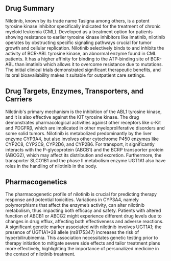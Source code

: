 ## Drug Summary
Nilotinib, known by its trade name Tasigna among others, is a potent tyrosine kinase inhibitor specifically indicated for the treatment of chronic myeloid leukemia (CML). Developed as a treatment option for patients showing resistance to earlier tyrosine kinase inhibitors like imatinib, nilotinib operates by obstructing specific signaling pathways crucial for tumor growth and cellular replication. Nilotinib selectively binds to and inhibits the activity of BCR-ABL tyrosine kinase, an abnormal enzyme found in CML patients. It has a higher affinity for binding to the ATP-binding site of BCR-ABL than imatinib which allows it to overcome resistance due to mutations. The initial clinical trials demonstrated significant therapeutic benefits, and its oral bioavailability makes it suitable for outpatient care settings.

## Drug Targets, Enzymes, Transporters, and Carriers
Nilotinib's primary mechanism is the inhibition of the ABL1 tyrosine kinase, and it is also effective against the KIT tyrosine kinase. The drug demonstrates pharmacological activities against other receptors like c-Kit and PDGFRβ, which are implicated in other myeloproliferative disorders and some solid tumors. Nilotinib is metabolized predominantly by the liver enzyme CYP3A4, but also involves other cytochrome P450 enzymes like CYP2C8, CYP2C9, CYP2D6, and CYP2B6. For transport, it significantly interacts with the P-glycoprotein (ABCB1) and the BCRP transporter protein (ABCG2), which may affect its distribution and excretion. Furthermore, the transporter SLCO1B1 and the phase II metabolism enzyme UGT1A1 also have roles in the handling of nilotinib in the body.

## Pharmacogenetics
The pharmacogenetic profile of nilotinib is crucial for predicting therapy response and potential toxicities. Variations in CYP3A4, namely polymorphisms that affect the enzyme’s activity, can alter nilotinib metabolism, thus impacting both efficacy and safety. Patients with altered function of ABCB1 or ABCG2 might experience different drug levels due to changes in drug efflux, affecting both effectiveness and adverse reactions. A significant genetic marker associated with nilotinib involves UGT1A1; the presence of UGT1A1*28 allele (rs8175347) increases the risk of hyperbilirubinemia. This association necessitates genetic testing prior to therapy initiation to mitigate severe side effects and tailor treatment plans more effectively, highlighting the importance of personalized medicine in the context of nilotinib treatment.